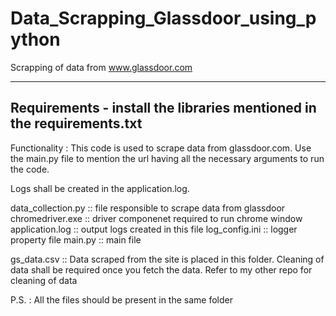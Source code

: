 # Data_Scrapping_Glassdoor_using_python
Scrapping of data from www.glassdoor.com

----------------------------------------------------------------------
Requirements - install the libraries mentioned in the requirements.txt
----------------------------------------------------------------------

Functionality :
  This code is used to scrape data from glassdoor.com. Use the main.py file to mention the url having all the necessary arguments to run the code. 
  
 Logs shall be created in the application.log. 
 
 data_collection.py :: file responsible to scrape data from glassdoor
 chromedriver.exe :: driver componenet required to run chrome window
 application.log :: output logs created in this file
 log_config.ini :: logger property file
 main.py :: main file
 
 gs_data.csv :: Data scraped from the site is placed in this folder. Cleaning of data shall be required once you fetch the data. Refer to my other repo for cleaning of data
  
P.S. : All the files should be present in the same folder
